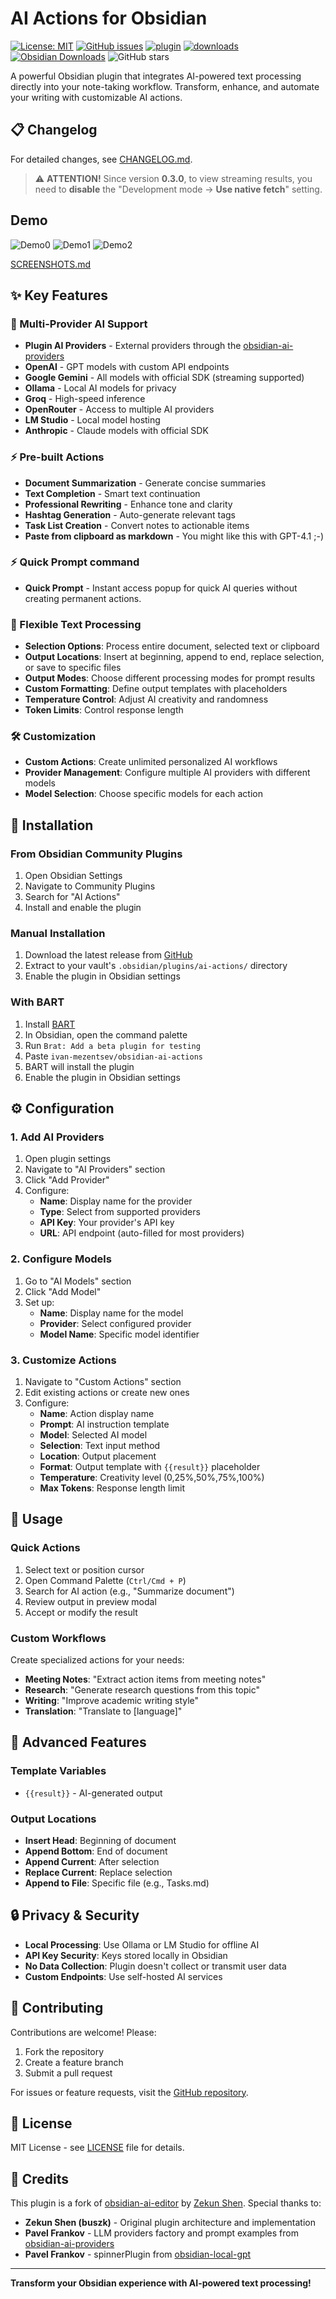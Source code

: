 # AI Actions for Obsidian

[![License: MIT](https://img.shields.io/badge/License-MIT-yellow.svg)](https://opensource.org/licenses/MIT)
[![GitHub issues](https://img.shields.io/github/issues/ivan-mezentsev/obsidian-ai-actions.svg)](https://github.com/ivan-mezentsev/obsidian-ai-actions/issues)
[![plugin](https://img.shields.io/github/v/release/ivan-mezentsev/obsidian-ai-actions?label=plugin&display_name=tag&logo=obsidian&color=purple&logoColor=violet)](https://github.com/ivan-mezentsev/obsidian-ai-actions/releases/latest)
[![downloads](https://img.shields.io/github/downloads/ivan-mezentsev/obsidian-ai-actions/total?logo=github)](href="https://github.com/ivan-mezentsev/obsidian-ai-actions)
[![Obsidian Downloads](https://img.shields.io/badge/dynamic/json?color=7e6ad6&labelColor=34208c&label=Obsidian%20Downloads&query=$['ai-actions'].downloads&url=https://raw.githubusercontent.com/obsidianmd/obsidian-releases/master/community-plugin-stats.json&)](obsidian://show-plugin?id=ai-actions)
![GitHub stars](https://img.shields.io/github/stars/ivan-mezentsev/obsidian-ai-actions?style=flat)

A powerful Obsidian plugin that integrates AI-powered text processing directly into your note-taking workflow. Transform, enhance, and automate your writing with customizable AI actions.

## 📋 Changelog
For detailed changes, see [CHANGELOG.md](CHANGELOG.md).

> ⚠️ **ATTENTION!** 
> Since version __0.3.0__, to view streaming results, you need to __disable__ the "Development mode -> __Use native fetch__" setting.

## Demo
![Demo0](docs/QuickPrompt0.gif)
![Demo1](docs/QuickPrompt1.gif)
![Demo2](docs/СlipboardDemo0.gif)

[SCREENSHOTS.md](docs/SCREENSHOTS.md)

## ✨ Key Features

### 🤖 Multi-Provider AI Support
- **Plugin AI Providers** - External providers through the [obsidian-ai-providers](https://github.com/pfrankov/obsidian-ai-providers)
- **OpenAI** - GPT models with custom API endpoints
- **Google Gemini** - All models with official SDK (streaming supported)
- **Ollama** - Local AI models for privacy
- **Groq** - High-speed inference
- **OpenRouter** - Access to multiple AI providers
- **LM Studio** - Local model hosting
- **Anthropic** - Claude models with official SDK

### ⚡ Pre-built Actions
- **Document Summarization** - Generate concise summaries
- **Text Completion** - Smart text continuation
- **Professional Rewriting** - Enhance tone and clarity
- **Hashtag Generation** - Auto-generate relevant tags
- **Task List Creation** - Convert notes to actionable items
- **Paste from clipboard as markdown** - You might like this with GPT-4.1 ;-)

### ⚡ Quick Prompt command
- **Quick Prompt** - Instant access popup for quick AI queries without creating permanent actions.

### 🎯 Flexible Text Processing
- **Selection Options**: Process entire document, selected text or clipboard
- **Output Locations**: Insert at beginning, append to end, replace selection, or save to specific files
- **Output Modes**: Choose different processing modes for prompt results
- **Custom Formatting**: Define output templates with placeholders
- **Temperature Control**: Adjust AI creativity and randomness
- **Token Limits**: Control response length

### 🛠️ Customization
- **Custom Actions**: Create unlimited personalized AI workflows
- **Provider Management**: Configure multiple AI providers with different models
- **Model Selection**: Choose specific models for each action

## 🚀 Installation

### From Obsidian Community Plugins
1. Open Obsidian Settings
2. Navigate to Community Plugins
3. Search for "AI Actions"
4. Install and enable the plugin

### Manual Installation
1. Download the latest release from [GitHub](https://github.com/ivan-mezentsev/obsidian-ai-actions/releases)
2. Extract to your vault's `.obsidian/plugins/ai-actions/` directory
3. Enable the plugin in Obsidian settings

### With BART
1. Install [BART](https://github.com/Sytone/obsidian-braty)
2. In Obsidian, open the command palette
3. Run `Brat: Add a beta plugin for testing`
4. Paste `ivan-mezentsev/obsidian-ai-actions`
5. BART will install the plugin
6. Enable the plugin in Obsidian settings

## ⚙️ Configuration

### 1. Add AI Providers
1. Open plugin settings
2. Navigate to "AI Providers" section
3. Click "Add Provider"
4. Configure:
   - **Name**: Display name for the provider
   - **Type**: Select from supported providers
   - **API Key**: Your provider's API key
   - **URL**: API endpoint (auto-filled for most providers)

### 2. Configure Models
1. Go to "AI Models" section
2. Click "Add Model"
3. Set up:
   - **Name**: Display name for the model
   - **Provider**: Select configured provider
   - **Model Name**: Specific model identifier

### 3. Customize Actions
1. Navigate to "Custom Actions" section
2. Edit existing actions or create new ones
3. Configure:
   - **Name**: Action display name
   - **Prompt**: AI instruction template
   - **Model**: Selected AI model
   - **Selection**: Text input method
   - **Location**: Output placement
   - **Format**: Output template with `{{result}}` placeholder
   - **Temperature**: Creativity level (0,25%,50%,75%,100%)
   - **Max Tokens**: Response length limit

## 📝 Usage

### Quick Actions
1. Select text or position cursor
2. Open Command Palette (`Ctrl/Cmd + P`)
3. Search for AI action (e.g., "Summarize document")
4. Review output in preview modal
5. Accept or modify the result

### Custom Workflows
Create specialized actions for your needs:
- **Meeting Notes**: "Extract action items from meeting notes"
- **Research**: "Generate research questions from this topic"
- **Writing**: "Improve academic writing style"
- **Translation**: "Translate to [language]"

## 🔧 Advanced Features

### Template Variables
- `{{result}}` - AI-generated output

### Output Locations
- **Insert Head**: Beginning of document
- **Append Bottom**: End of document
- **Append Current**: After selection
- **Replace Current**: Replace selection
- **Append to File**: Specific file (e.g., Tasks.md)

## 🔒 Privacy & Security

- **Local Processing**: Use Ollama or LM Studio for offline AI
- **API Key Security**: Keys stored locally in Obsidian
- **No Data Collection**: Plugin doesn't collect or transmit user data
- **Custom Endpoints**: Use self-hosted AI services

## 🤝 Contributing

Contributions are welcome! Please:
1. Fork the repository
2. Create a feature branch
3. Submit a pull request

For issues or feature requests, visit the [GitHub repository](https://github.com/ivan-mezentsev/obsidian-ai-actions).

## 📄 License

MIT License - see [LICENSE](LICENSE) file for details.

## 🙏 Credits

This plugin is a fork of [obsidian-ai-editor](https://github.com/buszk/obsidian-ai-editor) by [Zekun Shen](https://github.com/buszk). Special thanks to:

- **Zekun Shen (buszk)** - Original plugin architecture and implementation
- **Pavel Frankov** - LLM providers factory and prompt examples from [obsidian-ai-providers](https://github.com/pfrankov/obsidian-ai-providers)
- **Pavel Frankov** - spinnerPlugin from [obsidian-local-gpt](https://github.com/pfrankov/obsidian-local-gpt)
---

**Transform your Obsidian experience with AI-powered text processing!**
